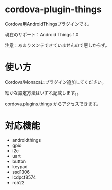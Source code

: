 # cordova-plugin-things
Cordova用AndroidThingsプラグインです。

現在のサポート：Android Things 1.0

注意：あまりメンテできていませんので悪しからず。

# 使い方
Cordova/Monacaにプラグイン追加してください。

細かな設定方法はいずれ記載します。。

cordova.plugins.things からアクセスできます。

# 対応機能
 - androidthings
 - gpio
 - i2c
 - uart
 - button
 - keypad
 - ssd1306
 - lcdpcf8574
 - rc522
